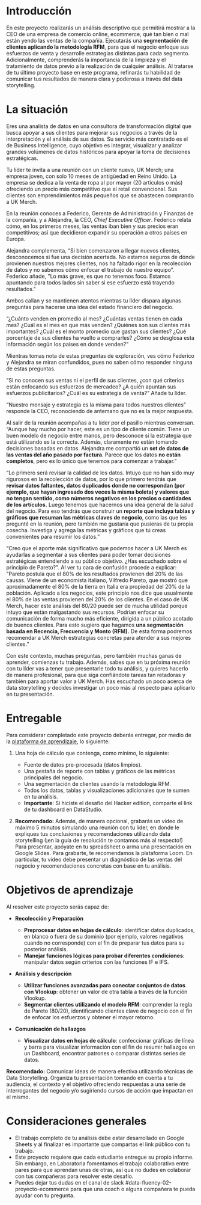 # Introducción

En este proyecto realizarás un análisis descriptivo que permitirá mostrar a la CEO de una empresa de comercio online, ecommerce, qué tan bien o mal están yendo las ventas de la compañía. Ejecutarás una **segmentación de clientes aplicando la metodología RFM**, para que el negocio enfoque sus esfuerzos de venta y desarrolle estrategias distintas para cada segmento. Adicionalmente, comprenderás la importancia de la limpieza y el tratamiento de datos previo a la realización de cualquier análisis. Al tratarse de tu último proyecto base en este programa, refinarás tu habilidad de comunicar tus resultados de manera clara y poderosa a través del data storytelling.

# La situación

Eres una analista de datos en una consultora de transformación digital que busca apoyar a sus clientes para mejorar sus negocios a través de la interpretación y el análisis de sus datos. Su servicio más contratado es el de Business Intelligence, cuyo objetivo es integrar, visualizar y analizar grandes volúmenes de datos históricos para apoyar la toma de decisiones estratégicas.

Tu líder te invita a una reunión con un cliente nuevo, UK Merch; una empresa joven, con solo 10 meses de antigüedad en Reino Unido. La empresa se dedica a la venta de ropa al por mayor (20 artículos o más) ofreciendo un precio más competitivo que el retail convencional. Sus clientes son emprendimientos más pequeños que se abastecen comprando a UK Merch.

En la reunión conoces a Federico, Gerente de Administración y Finanzas de la compañía, y a Alejandra, la CEO, *Chief Executive Officer*. Federico relata cómo, en los primeros meses, las ventas iban bien y sus precios eran competitivos; así que decidieron expandir su operación a otros países en Europa.

Alejandra complementa, “Si bien comenzaron a llegar nuevos clientes, desconocemos si fue una decisión acertada. No estamos seguros de dónde provienen nuestros mejores clientes, nos ha faltado rigor en la recolección de datos y no sabemos cómo enfocar el trabajo de nuestro equipo”. Federico añade, "Lo más grave, es que no tenemos foco. Estamos apuntando para todos lados sin saber si ese esfuerzo está trayendo resultados."

Ambos callan y se mantienen atentos mientras tu líder dispara algunas preguntas para hacerse una idea del estado financiero del negocio.

“¿Cuánto venden en promedio al mes? ¿Cuántas ventas tienen en cada mes? ¿Cuál es el mes en que más venden? ¿Quiénes son sus clientes más importantes? ¿Cuál es el monto promedio que gastan sus clientes? ¿Qué porcentaje de sus clientes ha vuelto a comprarles? ¿Cómo se desglosa esta información según los países en donde venden?”

Mientras tomas nota de estas preguntas de exploración, ves cómo Federico y Alejandra se miran confundidos, pues no saben cómo responder ninguna de estas preguntas.

“Si no conocen sus ventas ni el perfil de sus clientes, ¿con qué criterios están enfocando sus esfuerzos de mercadeo? ¿A quién apuntan sus esfuerzos publicitarios? ¿Cuál es su estrategia de venta?” Añade tu líder.

“Nuestro mensaje y estrategia es la misma para todos nuestros clientes” responde la CEO, reconociendo de antemano que no es la mejor respuesta.

Al salir de la reunión acompañas a tu líder por el pasillo mientras conversan. “Aunque hay mucho por hacer, este es un tipo de cliente común. Tiene un buen modelo de negocio entre manos, pero desconoce si la estrategia que está utilizando es la correcta. Además, claramente no están tomando decisiones basadas en datos. Alejandra me compartió un **set de datos de las ventas del año pasado por factura**. Parece que los datos **no están completos**, pero es lo único que tenemos para comenzar a trabajar.”

“Lo primero será revisar la calidad de los datos. Intuyo que no han sido muy rigurosos en la recolección de datos, por lo que primero tendrás que **revisar datos faltantes, datos duplicados donde no correspondan (por ejemplo, que hayan ingresado dos veces la misma boleta) y valores que no tengan sentido, como números negativos en los precios o cantidades de los artículos.** Luego tenemos que hacernos una idea general de la salud del negocio. Para eso tendrás que construir un **reporte que incluya tablas y gráficos que resuman las métricas claves de negocio**, como las que les pregunté en la reunión, pero también me gustaría que pusieras de tu propia cosecha. Investiga y agrega las métricas y gráficos que tú creas convenientes para resumir los datos.”

“Creo que el aporte más significativo que podemos hacer a UK Merch es ayudarlas a segmentar a sus clientes para poder tomar decisiones estratégicas entendiendo a su público objetivo. ¿Has escuchado sobre el principio de Pareto?". Al ver tu cara de confusión procede a explicar: "Pareto postula que el 80% de los resultados provienen del 20% de las causas. Viene de un economista italiano, Vilfredo Pareto, que mostró que aproximadamente el 80% de la tierra en Italia era propiedad del 20% de la población. Aplicado a los negocios, este principio nos dice que usualmente el 80% de las ventas provienen del 20% de los clientes. En el caso de UK Merch, hacer este análisis del 80/20 puede ser de mucha utilidad porque intuyo que están malgastando sus recursos. Podrían enfocar su comunicación de forma mucho más eficiente, dirigida a un público acotado de buenos clientes. Para esto sugiero que hagamos **una segmentación basada en Recencia, Frecuencia y Monto (RFM).** De esta forma podremos recomendar a UK Merch estrategias concretas para atender a sus mejores clientes.”

Con este contexto, muchas preguntas, pero también muchas ganas de aprender, comienzas tu trabajo. Además, sabes que en tu próxima reunión con tu líder vas a tener que presentarle todo tu análisis, y quieres hacerlo de manera profesional, para que siga confiándote tareas tan retadoras y también para aportar valor a UK Merch. Has escuchado un poco acerca de data storytelling y decides investigar un poco más al respecto para aplicarlo en tu presentación.
  
# Entregable

Para considerar completado este proyecto deberás entregar, por medio de la [plataforma de aprendizaje](plus.laboratoria.la), lo siguiente:
  
1. Una hoja de cálculo que contenga, como mínimo, lo siguiente:

   - Fuente de datos pre-procesada (datos limpios).
   - Una pestaña de reporte con tablas y gráficos de las métricas principales del negocio.
   - Una segmentación de clientes usando la metodología RFM.
   - Todos los datos, tablas y visualizaciones adicionales que te sumen en tu análisis.
   - **Importante**: Si hiciste el desafío del Hacker edition, comparte el link de tu dashboard en DataStudio.

2. **Recomendado:** Además, de manera opcional, grabarás un video de máximo 5 minutos simulando una reunión con tu líder, en donde le expliques tus conclusiones y recomendaciones utilizando data storytelling (¡en la guía de resolución te contamos más al respecto!) Para presentar, apóyate en tu spreadsheet o arma una presentación en Google Slides. Para grabarte, te recomendamos la plataforma Loom. En particular, tu video debe presentar un diagnóstico de las ventas del negocio y recomendaciones concretas con base en tu análisis.

# Objetivos de aprendizaje

Al resolver este proyecto serás capaz de:

- **Recolección y Preparación**
  - **Preprocesar datos en hojas de cálculo**: identificar datos duplicados, en blanco o fuera de su dominio (por ejemplo, valores negativos cuando no corresponde) con el fin de preparar tus datos para su posterior análisis.
  - **Manejar funciones lógicas para probar diferentes condiciones**: manipular datos según criterios con las funciones IF e IFS.

- **Análisis y descripción**

  - **Utilizar funciones avanzadas para conectar conjuntos de datos con Vlookup**: obtener un valor de otra tabla a través de la función Vlookup.
  - **Segmentar clientes utilizando el modelo RFM**: comprender la regla de Pareto (80/20), identificando clientes clave de negocio con el fin de enfocar los esfuerzos y obtener el mayor retorno.

- **Comunicación de hallazgos**

  - **Visualizar datos en hojas de cálculo**: confeccionar gráficas de línea y barra para visualizar información con el fin de resumir hallazgos en un Dashboard, encontrar patrones o comparar distintas series de datos.
 
**Recomendado:** Comunicar ideas de manera efectiva utilizando técnicas de Data Storytelling. Organiza tu presentación tomando en cuenta a tu audiencia, el contexto y el objetivo ofreciendo respuestas a una serie de interrogantes del negocio y/o sugiriendo cursos de acción que impactan en el mismo.

# Consideraciones generales

- El trabajo completo de tu análisis debe estar desarrollado en Google Sheets y al finalizar es importante que compartas el link público con tu trabajo.
- Este proyecto requiere que cada estudiante entregue su propio informe. Sin embargo, en Laboratoria fomentamos el trabajo colaborativo entre pares para que aprendan unas de otras, así que no dudes en colaborar con tus compañeras para resolver este desafío.
- Puedes dejar tus dudas en el canal de slack #data-fluency-02-proyecto-ecommerce para que una coach o alguna compañera te pueda ayudar con tu pregunta.
